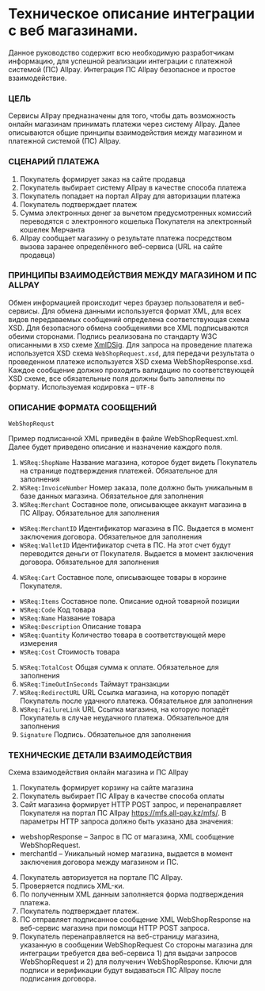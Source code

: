 # Техническое описание интеграции с веб магазинами.

Данное руководство содержит всю необходимую разработчикам информацию, для успешной реализации интеграции с платежной системой (ПС) Allpay. Интеграция ПС Allpay безопасное и простое взаимодействие.

### ЦЕЛЬ

Сервисы Allpay предназначены для того, чтобы дать возможность онлайн магазинам принимать платежи через систему Allpay. Далее описываются общие принципы взаимодействия между магазином и платежной системой (ПС) Allpay.

### СЦЕНАРИЙ ПЛАТЕЖА

1. Покупатель формирует заказ на сайте продавца
2. Покупатель выбирает систему Allpay в качестве способа платежа
3. Покупатель попадает на портал Allpay для авторизации платежа
4. Покупатель подтверждает платеж
5. Сумма электронных денег за вычетом предусмотренных комиссий переводятся с электронного кошелька Покупателя на электронный кошелек Мерчанта 
6. Allpay сообщает магазину о результате платежа посредством вызова заранее определённого веб-сервиса (URL на сайте продавца)

### ПРИНЦИПЫ ВЗАИМОДЕЙСТВИЯ МЕЖДУ МАГАЗИНОМ И ПС ALLPAY

Обмен информацией происходит через браузер пользователя и веб-сервисы. Для обмена данными используется формат XML, для всех видов передаваемых сообщений определена соответствующая схема XSD. Для безопасного обмена сообщениями все XML подписываются обеими сторонами. Подпись реализована по стандарту W3C описанными в `XSD` схеме [XmlDSig](https://www.w3.org/TR/xmldsig-core/).
Для запроса на проведение платежа используется XSD схема `WebShopRequest.xsd`, для передачи результата о проведенном платеже используется XSD схема WebShopResponse.xsd. Каждое сообщение должно проходить валидацию по соответствующей XSD схеме, все обязательные поля должны быть заполнены по формату.
Используемая кодировка – `UTF-8`

### ОПИСАНИЕ ФОРМАТА СООБЩЕНИЙ

`WebShopRequst`

Пример подписанной XML приведён в файле WebShopRequest.xml. Далее будет приведено описание и назначение каждого поля.

1. `WSReq:ShopName` Название магазина, которое будет видеть Покупатель на странице подтверждения платежей. Обязательное для заполнения
2. `WSReq:InvoiceNumber` Номер заказа, поле должно быть уникальным в базе данных магазина. Обязательное для заполнения
3. `WSReq:Merchant` Составное поле, описывающее аккаунт магазина в ПС Allpay. Обязательное для заполнения 
 * `WSReq:MerchantID` Идентификатор магазина в ПС. Выдается в момент заключения договора. Обязательное для заполнения
 * `WSReq:WalletID` Идентификатор счета в ПС. На этот счет будут переводится деньги от Покупателя. Выдается в момент заключения договора. Обязательное для заполнения
4. `WSReq:Cart` Составное поле, описывающее товары в корзине Покупателя.
 * `WSReq:Items` Составное поле. Описание одной товарной позиции
 * `WSReq:Code` Код товара 
 * `WSReq:Name` Название товара 
 * `WSReq:Description` Описание товара
 * `WSReq:Quantity` Количество товара в соответствующей мере измерения
 * `WSReq:Cost` Стоимость товара
5. `WSReq:TotalCost` Общая сумма к оплате. Обязательное для заполнения
6. `WSReq:TimeOutInSeconds` Таймаут транзакции
6. `WSReq:RedirectURL` URL Ссылка магазина, на которую попадёт Покупатель после удачного платежа. Обязательное для заполнения
7. `WSReq:FailureLink` URL Ссылка магазина, на которую попадёт Покупатель в случае неудачного платежа. Обязательное для заполнения
8. `Signature` Подпись. Обязательное для заполнения

### ТЕХНИЧЕСКИЕ ДЕТАЛИ ВЗАИМОДЕЙСТВИЯ

Схема взаимодействия онлайн магазина и ПС Allpay

1. Покупатель формирует корзину на сайте магазина
2. Покупатель выбирает ПС Allpay в качестве способа оплаты 
3. Сайт магазина формирует HTTP POST запрос, и перенаправляет Покупателя на портал ПС Allpay https://mfs.all-pay.kz/mfs/. В параметры HTTP запроса должно быть указано два значения:
 * webshopResponse – Запрос в ПС от магазина, XML сообщение WebShopRequest.
 * merchantId – Уникальный номер магазина, выдается в момент заключения договора между магазином и ПС.
4. Покупатель авторизуется на портале ПС Allpay.
6. Проверяется подпись XML-ки.
7. По полученным XML данным заполняется форма подтверждения платежа.
8. Покупатель подтверждает платеж.
10. ПС отправляет подписанное сообщение XML WebShopResponse на веб-сервис магазина при помощи HTTP POST запроса.
11. Покупатель перенаправляется на веб-страницу магазина, указанную в сообщении WebShopRequest
Со стороны магазина для интеграции требуется два веб-сервиса 1) для выдачи запросов WebShopRequest и 2) для полученич WebShopResponse.
Ключи для подписи и верификации будут выдаваться ПС Allpay после подписания договора.
